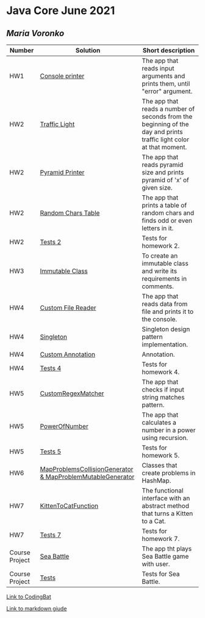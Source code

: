 # Java Core June 2021

## *Maria Voronko*

| Number | Solution  | Short description
| --- | --- | --- |
| HW1 | [Console printer](https://github.com/NikolaevArtem/Java_Core_June_2021/tree/feature/MariaVoronko/src/main/java/homework_1/HomeWork1.java) | The app that reads input arguments and prints them, until "error" argument. |
| HW2 | [Traffic Light](https://github.com/NikolaevArtem/Java_Core_June_2021/tree/feature/MariaVoronko/src/main/java/homework_2/traffic_light) | The app that reads a number of seconds from the beginning of the day and prints traffic light color at that moment. |
| HW2 | [Pyramid Printer](https://github.com/NikolaevArtem/Java_Core_June_2021/tree/feature/MariaVoronko/src/main/java/homework_2/pyramid_printer/PyramidPrinter.java) | The app that reads pyramid size and prints pyramid of 'x' of given size. |
| HW2 | [Random Chars Table](https://github.com/NikolaevArtem/Java_Core_June_2021/tree/feature/MariaVoronko/src/main/java/homework_2/random_chars_table/RandomCharsTable.java) | The app that prints a table of random chars and finds odd or even letters in it. |
| HW2 | [Tests 2](https://github.com/NikolaevArtem/Java_Core_June_2021/tree/feature/MariaVoronko/src/test/java/homework_2) | Tests for homework 2. |
| HW3 | [Immutable Class](https://github.com/NikolaevArtem/Java_Core_June_2021/tree/feature/MariaVoronko/src/main/java/homework_3/ImmutableCat.java) | To create an immutable class and write its requirements in comments. |
| HW4 | [Custom File Reader](https://github.com/NikolaevArtem/Java_Core_June_2021/tree/feature/MariaVoronko/src/main/java/homework_4/custom_file_reader) | The app that reads data from file and prints it to the console. |
| HW4 | [Singleton](https://github.com/NikolaevArtem/Java_Core_June_2021/tree/feature/MariaVoronko/src/main/java/homework_4/singleton) | Singleton design pattern implementation. |
| HW4 | [Custom Annotation](https://github.com/NikolaevArtem/Java_Core_June_2021/tree/feature/MariaVoronko/src/main/java/homework_4/custom_annotation) | Annotation. |
| HW4 | [Tests 4](https://github.com/NikolaevArtem/Java_Core_June_2021/tree/feature/MariaVoronko/src/test/java/homework_4) | Tests for homework 4. |
| HW5 | [CustomRegexMatcher](https://github.com/NikolaevArtem/Java_Core_June_2021/tree/feature/MariaVoronko/src/main/java/homework_5/custom_regex_mathcer) | The app that checks if input string matches pattern. |
| HW5 | [PowerOfNumber](https://github.com/NikolaevArtem/Java_Core_June_2021/tree/feature/MariaVoronko/src/main/java/homework_5/power_of_number) | The app that calculates a number in a power using recursion. |
| HW5 | [Tests 5](https://github.com/NikolaevArtem/Java_Core_June_2021/tree/feature/MariaVoronko/src/test/java/homework_5) | Tests for homework 5. |
| HW6 | [MapProblemsCollisionGenerator & MapProblemMutableGenerator](https://github.com/NikolaevArtem/Java_Core_June_2021/tree/feature/MariaVoronko/src/main/java/homework_6) | Classes that create problems in HashMap. |
| HW7 | [KittenToCatFunction](https://github.com/NikolaevArtem/Java_Core_June_2021/tree/feature/MariaVoronko/src/main/java/homework_7) | The functional interface with an abstract method that turns a Kitten to a Cat. |
| HW7 | [Tests 7](https://github.com/NikolaevArtem/Java_Core_June_2021/tree/feature/MariaVoronko/src/test/java/homework_7) | Tests for homework 7. |
| Course Project | [Sea Battle](https://github.com/NikolaevArtem/Java_Core_June_2021/tree/feature/MariaVoronko/src/main/java/course_project) | The app tht plays Sea Battle game with user. |
| Course Project | [Tests](https://github.com/NikolaevArtem/Java_Core_June_2021/tree/feature/MariaVoronko/src/test/java/course_project) | Tests for Sea Battle. |

[Link to CodingBat](https://codingbat.com/done?user=mari.waranko@gmail.com&tag=3702089539)

[Link to markdown giude](https://github.com/adam-p/markdown-here/wiki/Markdown-Cheatsheet)
